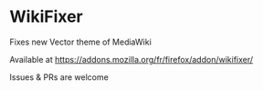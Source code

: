 # WikiFixer
Fixes new Vector theme of MediaWiki

Available at https://addons.mozilla.org/fr/firefox/addon/wikifixer/

Issues & PRs are welcome
